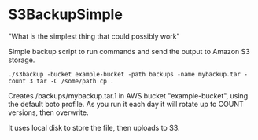 # S3BackupSimple

"What is the simplest thing that could possibly work"

Simple backup script to run commands and send the output to Amazon S3
storage.

    ./s3backup -bucket example-bucket -path backups -name mybackup.tar -count 3 tar -C /some/path cp .

Creates /backups/mybackup.tar.1 in AWS bucket "example-bucket", using
the default boto profile.  As you run it each day it will rotate up to
COUNT versions, then overwrite.

It uses local disk to store the file, then uploads to S3.


